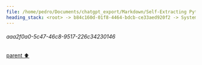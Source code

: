 ```yaml
---
file: /home/pedro/Documents/chatgpt_export/Markdown/Self-Extracting Python Script Framework.md
heading_stack: <root> -> b84c160d-01f8-4464-bdcb-ce33aed920f2 -> System -> 223bd57b-5a68-450f-8413-2c9aaa3de884 -> System -> aaa2f0a0-5c47-46c8-9517-226c34230146
---
```

###### aaa2f0a0-5c47-46c8-9517-226c34230146
[parent ⬆️](#223bd57b-5a68-450f-8413-2c9aaa3de884)
